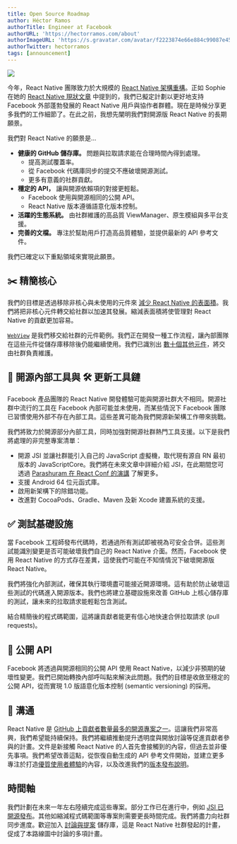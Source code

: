 ```yaml
---
title: Open Source Roadmap
author: Héctor Ramos
authorTitle: Engineer at Facebook
authorURL: 'https://hectorramos.com/about'
authorImageURL: 'https://s.gravatar.com/avatar/f2223874e66e884c99087e452501f2da?s=128'
authorTwitter: hectorramos
tags: [announcement]
---
```


![](/blog/assets/oss-roadmap-hero.jpg)

今年，React Native 團隊致力於大規模的 [React Native 架構重構](https://github.com/react-native-community/discussions-and-proposals/issues/4)。正如 Sophie 在她的 [React Native 現狀文章](/blog/2018/06/14/state-of-react-native-2018) 中提到的，我們已擬定計劃以更好地支持 Facebook 外部蓬勃發展的 React Native 用戶與協作者群體。現在是時候分享更多我們的工作細節了。在此之前，我想先闡明我們對開源版 React Native 的長期願景。

我們對 React Native 的願景是...

- **健康的 GitHub 儲存庫。** 問題與拉取請求能在合理時間內得到處理。
  - 提高測試覆蓋率。
  - 從 Facebook 代碼庫同步的提交不應破壞開源測試。
  - 更多有意義的社群貢獻。
- **穩定的 API，** 讓與開源依賴項的對接更輕鬆。
  - Facebook 使用與開源相同的公開 API。
  - React Native 版本遵循語意化版本控制。
- **活躍的生態系統。** 由社群維護的高品質 ViewManager、原生模組與多平台支援。
- **完善的文檔。** 專注於幫助用戶打造高品質體驗，並提供最新的 API 參考文件。

我們已確定以下重點領域來實現此願景。

## ✂️ 精簡核心

我們的目標是透過移除非核心與未使用的元件來 [減少 React Native 的表面積](https://github.com/react-native-community/discussions-and-proposals/issues/6)。我們將把非核心元件轉交給社群以加速其發展。縮減表面積將使管理對 React Native 的貢獻更加容易。

[`WebView`](https://github.com/react-native-community/discussions-and-proposals/blob/master/proposals/0001-webview.md) 是我們移交給社群的元件範例。我們正在開發一種工作流程，讓內部團隊在這些元件從儲存庫移除後仍能繼續使用。我們已識別出 [數十個其他元件](https://github.com/react-native-community/discussions-and-proposals/issues/6)，將交由社群負責維護。

## 🎁 開源內部工具與 🛠 更新工具鏈

Facebook 產品團隊的 React Native 開發體驗可能與開源社群大不相同。開源社群中流行的工具在 Facebook 內部可能並未使用，而某些情況下 Facebook 團隊已習慣使用外部不存在內部工具。這些差異可能為我們開源新架構工作帶來挑戰。

我們將致力於開源部分內部工具，同時加強對開源社群熱門工具支援。以下是我們將處理的非完整專案清單：

- 開源 JSI 並讓社群能引入自己的 JavaScript 虛擬機，取代現有源自 RN 最初版本的 JavaScriptCore。我們將在未來文章中詳細介紹 JSI，在此期間您可透過 [Parashuram 在 React Conf 的演講](https://www.youtube.com/watch?v=UcqRXTriUVI) 了解更多。
- 支援 Android 64 位元函式庫。
- 啟用新架構下的除錯功能。
- 改進對 CocoaPods、Gradle、Maven 及新 Xcode 建置系統的支援。

## ✅ 測試基礎設施

當 Facebook 工程師發布代碼時，若通過所有測試即被視為可安全合併。這些測試能識別變更是否可能破壞我們自己的 React Native 介面。然而，Facebook 使用 React Native 的方式存在差異，這使我們可能在不知情情況下破壞開源版 React Native。

我們將強化內部測試，確保其執行環境盡可能接近開源環境。這有助於防止破壞這些測試的代碼進入開源版本。我們也將建立基礎設施來改善 GitHub 上核心儲存庫的測試，讓未來的拉取請求能輕鬆包含測試。

結合精簡後的程式碼範圍，這將讓貢獻者能更有信心地快速合併拉取請求 (pull requests)。

## 📜 公開 API

Facebook 將透過與開源相同的公開 API 使用 React Native，以減少非預期的破壞性變更。我們已開始轉換內部呼叫點來解決此問題。我們的目標是收斂至穩定的公開 API，從而實現 1.0 版語意化版本控制 (semantic versioning) 的採用。

## 📣 溝通

React Native 是 [GitHub 上貢獻者數量最多的開源專案之一](https://octoverse.github.com/#top-and-trending-projects)。這讓我們非常高興，我們希望能持續保持。我們將繼續推動提升透明度與開放討論等促進貢獻者參與的計畫。文件是新接觸 React Native 的人首先會接觸到的內容，但過去並非優先事項。我們希望改善這點，從恢復自動生成的 API 參考文件開始，並建立更多專注於打造[優質使用者體驗](/docs/improvingux)的內容，以及改進我們的[版本發布說明](https://github.com/react-native-community/react-native-releases/issues/47)。

## 時間軸

我們計劃在未來一年左右陸續完成這些專案。部分工作已在進行中，例如 [JSI 已開源發布](https://github.com/facebook/react-native/compare/e337bcafb0b017311c37f2dbc24e5a757af0a205...8427f64e06456f171f9df0316c6ca40613de7a20)。其他如縮減程式碼範圍等專案則需要更長時間完成。我們將盡力向社群同步進度。歡迎加入 [討論與提案](https://github.com/react-native-community/discussions-and-proposals) 儲存庫，這是 React Native 社群發起的計畫，促成了本路線圖中討論的多項計畫。